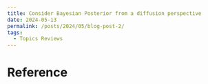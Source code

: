 ```yaml
---
title: Consider Bayesian Posterior from a diffusion perspective
date: 2024-05-13
permalink: /posts/2024/05/blog-post-2/
tags:
  - Topics Reviews
---
```







Reference
=======================================
